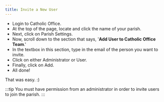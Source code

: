 ```yaml
---
title: Invite a New User
---
```


 - Login to Catholic Office.
 - At the top of the page, locate and click the name of your parish.
 - Next, click on Parish Settings.
 - Now, scroll down to the section that says, '**Add User to Catholic Office Team**.'
 - In the textbox in this section, type in the email of the person you want to invite.
 - Click on either Administrator or User.
 - Finally, click on Add.
 - All done!
 
 That was easy. :)

 :::tip
 You must have permission from an administrator in order to invite users to join the parish.
 :::